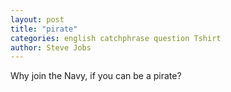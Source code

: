 ```yaml
---
layout: post
title: "pirate"
categories: english catchphrase question Tshirt
author: Steve Jobs
---
```


Why join the Navy, if you can be a pirate?
